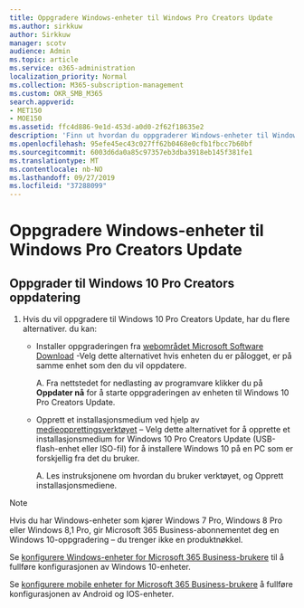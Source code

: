 ```yaml
---
title: Oppgradere Windows-enheter til Windows Pro Creators Update
ms.author: sirkkuw
author: Sirkkuw
manager: scotv
audience: Admin
ms.topic: article
ms.service: o365-administration
localization_priority: Normal
ms.collection: M365-subscription-management
ms.custom: OKR_SMB_M365
search.appverid:
- MET150
- MOE150
ms.assetid: ffc4d886-9e1d-453d-a0d0-2f62f18635e2
description: 'Finn ut hvordan du oppgraderer Windows-enheter til Windows 10 Pro Creators Update. '
ms.openlocfilehash: 95efe45ec43c027ff62b0468e0cfb1fbcc7b60bf
ms.sourcegitcommit: 6003d6da0a85c97357eb3dba3918eb145f381fe1
ms.translationtype: MT
ms.contentlocale: nb-NO
ms.lasthandoff: 09/27/2019
ms.locfileid: "37288099"
---
```

# <a name="upgrade-windows-devices-to-windows-pro-creators-update"></a>Oppgradere Windows-enheter til Windows Pro Creators Update

## <a name="upgrade-to-windows-10-pro-creators-update"></a>Oppgrader til Windows 10 Pro Creators oppdatering
  
1. Hvis du vil oppgradere til Windows 10 Pro Creators Update, har du flere alternativer. du kan:
    
    - Installer oppgraderingen fra [webområdet Microsoft Software Download](https://go.microsoft.com/fwlink/?LinkID=836951 ) -Velg dette alternativet hvis enheten du er pålogget, er på samme enhet som den du vil oppdatere.
    
      A. Fra nettstedet for nedlasting av programvare klikker du på **Oppdater nå** for å starte oppgraderingen av enheten til Windows 10 Pro Creators Update. 
    
     - Opprett et installasjonsmedium ved hjelp av [medieopprettingsverktøyet](https://go.microsoft.com/fwlink/?LinkID=836960) – Velg dette alternativet for å opprette et installasjonsmedium for Windows 10 Pro Creators Update (USB-flash-enhet eller ISO-fil) for å installere Windows 10 på en PC som er forskjellig fra det du bruker.
    
        A. Les instruksjonene om hvordan du bruker verktøyet, og Opprett installasjonsmediene. 

> [!Note]
> Hvis du har Windows-enheter som kjører Windows 7 Pro, Windows 8 Pro eller Windows 8,1 Pro, gir Microsoft 365 Business-abonnementet deg en Windows 10-oppgradering – du trenger ikke en produktnøkkel.
    
Se [konfigurere Windows-enheter for Microsoft 365 Business-brukere](set-up-windows-devices.md) til å fullføre konfigurasjonen av Windows 10-enheter. 
  
Se [konfigurere mobile enheter for Microsoft 365 Business-brukere](set-up-mobile-devices.md) å fullføre konfigurasjonen av Android og IOS-enheter. 
  
